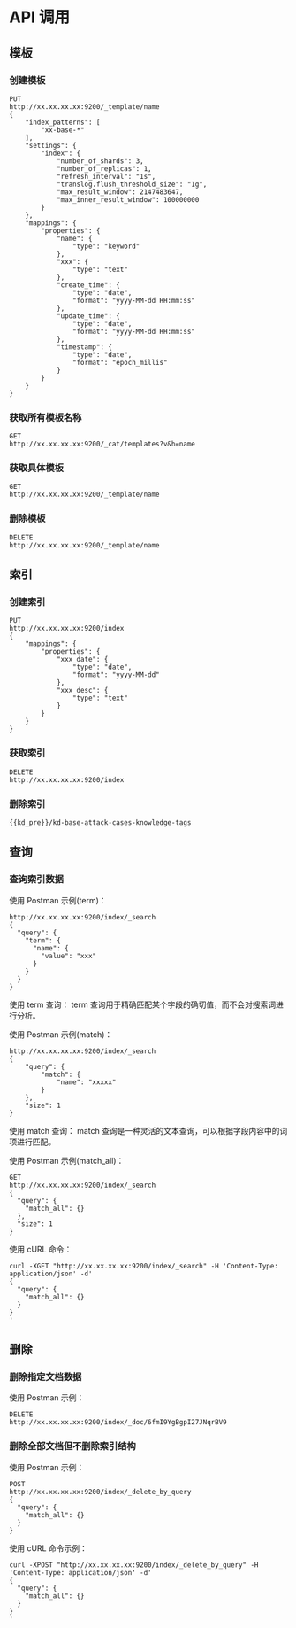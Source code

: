 # API 调用

## 模板

### 创建模板
```
PUT
http://xx.xx.xx.xx:9200/_template/name
{
    "index_patterns": [
        "xx-base-*"
    ],
    "settings": {
        "index": {
            "number_of_shards": 3,
            "number_of_replicas": 1,
            "refresh_interval": "1s",
            "translog.flush_threshold_size": "1g",
            "max_result_window": 2147483647,
            "max_inner_result_window": 100000000
        }
    },
    "mappings": {
        "properties": {
            "name": {
                "type": "keyword"
            },
            "xxx": {
                "type": "text"
            },
            "create_time": {
                "type": "date",
                "format": "yyyy-MM-dd HH:mm:ss"
            },
            "update_time": {
                "type": "date",
                "format": "yyyy-MM-dd HH:mm:ss"
            },
            "timestamp": {
                "type": "date",
                "format": "epoch_millis"
            }
        }
    }
}
```

### 获取所有模板名称
```
GET
http://xx.xx.xx.xx:9200/_cat/templates?v&h=name
```

### 获取具体模板
```
GET
http://xx.xx.xx.xx:9200/_template/name
```

### 删除模板
```
DELETE
http://xx.xx.xx.xx:9200/_template/name
```

## 索引

### 创建索引
```
PUT 
http://xx.xx.xx.xx:9200/index
{
    "mappings": {
        "properties": {
            "xxx_date": {
                "type": "date",
                "format": "yyyy-MM-dd"
            },
            "xxx_desc": {
                "type": "text"
            }
        }
    }
}
```

### 获取索引
```
DELETE
http://xx.xx.xx.xx:9200/index
```

### 删除索引
```
{{kd_pre}}/kd-base-attack-cases-knowledge-tags
```

## 查询

### 查询索引数据

使用 Postman 示例(term)：
```
http://xx.xx.xx.xx:9200/index/_search
{
  "query": {
    "term": {
      "name": {
        "value": "xxx"
      }
    }
  }
}
```
使用 term 查询： term 查询用于精确匹配某个字段的确切值，而不会对搜索词进行分析。

使用 Postman 示例(match)：
```
http://xx.xx.xx.xx:9200/index/_search
{
    "query": {
        "match": {
            "name": "xxxxx"
        }
    },
    "size": 1
}
```
使用 match 查询： match 查询是一种灵活的文本查询，可以根据字段内容中的词项进行匹配。

使用 Postman 示例(match_all)：
```
GET
http://xx.xx.xx.xx:9200/index/_search
{
  "query": {
    "match_all": {}
  },
  "size": 1
}
```

使用 cURL 命令：
```
curl -XGET "http://xx.xx.xx.xx:9200/index/_search" -H 'Content-Type: application/json' -d'
{
  "query": {
    "match_all": {}
  }
}
'
```

## 删除

### 删除指定文档数据

使用 Postman 示例：
```
DELETE
http://xx.xx.xx.xx:9200/index/_doc/6fmI9YgBgpI27JNqrBV9
```

### 删除全部文档但不删除索引结构

使用 Postman 示例：
```
POST
http://xx.xx.xx.xx:9200/index/_delete_by_query
{
  "query": {
    "match_all": {}
  }
}
```

使用 cURL 命令示例：
```
curl -XPOST "http://xx.xx.xx.xx:9200/index/_delete_by_query" -H 'Content-Type: application/json' -d'
{
  "query": {
    "match_all": {}
  }
}
'
```

